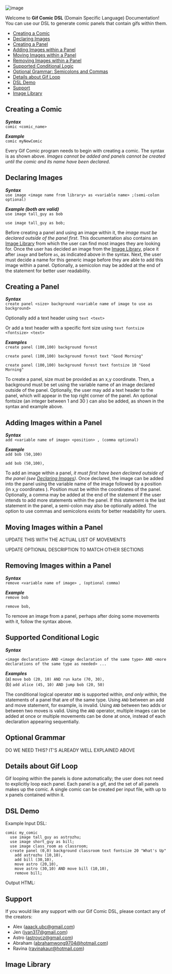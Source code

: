 
![image](https://www.pinclipart.com/picdir/big/40-407293_clipart-royalty-free-library-pop-art-comics-book.png)

Welcome to **Gif Comic DSL** (Domain Specific Language) Documentation! You can use our DSL to generate comic panels that contain gifs within them.

* [Creating a Comic](#creating-a-comic)
* [Declaring Images](#declaring-images)
* [Creating a Panel](#creating-a-panel)
* [Adding Images within a Panel](#adding-images-within-a-panel)
* [Moving Images within a Panel](#moving-images-within-a-panel)
* [Removing Images within a Panel](#removing-images-within-a-panel)
* [Supported Conditional Logic](#supported-conditional-logic)
* [Optional Grammar: Semicolons and Commas](#optional-grammar)
* [Details about Gif Loop](#details-about-gif-loop)
* [DSL Demo](#dsl-demo)
* [Support](#support)
* [Image Library](#image-library)


## Creating a Comic

<!-- is the order here ok: 1. syntax 2. example 3. Explanation
do we want to change the order, maybe put example after explanation
do we want to add any other section within the documentation-->

***Syntax*** <br>
`comic <comic_name>`

***Example***<br>
`comic myNewComic` <!-- do we want to enforce a naming convention here, eg. underscore, camelcase etc. -->

Every Gif Comic program needs to begin with creating a comic. The syntax is as shown above. *Images cannot be added and panels cannot be created until the comic and its name have been declared*.
  

## Declaring Images 

***Syntax***<br>
`use image <image name from library> as <variable name> ;(semi-colon optional)`

***Example (both are valid)***<br>
`use image tall_guy as bob`

`use image tall_guy as bob;`

Before creating a panel and using an image within it, the *image must be declared outside of the panel first*. This documentation also contains an [Image Library](#image-library) from which the user can find most images they are looking for. Once the user has decided an image from the [Image Library](#image-library), place it after `image` and before `as`, as indicated above in the syntax. Next, the user must decide a name for this generic image before they are able to add this image within a panel. Optionally, a semicolon may be added at the end of the statement for better user readability. 


## Creating a Panel

***Syntax***<br>
`create panel <size> background <variable name of image to use as background>`

Optionally add a text header using `text <text>`

Or add a text header with a specific font size using `text fontsize <fontsize> <text>`

***Examples***<br>
`create panel (100,100) background forest`

`create panel (100,100) background forest text "Good Morning"`

`create panel (100,100) background forest text fontsize 10 "Good Morning"`

To create a panel, size must be provided as an x,y coordinate. <!-- we may want to elaborate on the valid values of the x,y coordinates here too --> Then, a background must be set using the variable name of an image declared outside of the panel. Optionally, the user may add a text header to the panel, which will appear in the top right corner of the panel. <!-- where do we want to place the text on the panel, will it interfere with the placement of the images? --> An optional fontsize (an integer between 1 and 30 <!-- do we want to place a limit on fontsize depending on panel size? -->) can also be added, as shown in the syntax and example above.

## Adding Images within a Panel

***Syntax***<br>
`add <variable name of image> <position> , (comma optional)`

***Example***<br>
`add bob (50,100)`

`add bob (50,100),`

To add an image within a panel, *it must first have been declared outside of the panel (see [Declaring Images](#declaring-images))*. Once declared, the image can be added into the panel using the variable name of the image followed by a position (in x,y coordinates <!-- we may want to elaborate on the valid values of the x,y coordinates here too -->). Position must be within the coordinates of the panel. Optionally, a comma may be added at the end of the statement if the user intends to add more statements within the panel. If this statement is the last statement in the panel, a semi-colon may also be optionally added. The option to use commas and semicolons exists for better readability for users.

## Moving Images within a Panel
UPDATE THIS WITH THE ACTUAL LIST OF MOVEMENTS

UPDATE OPTIONAL DESCRIPTION TO MATCH OTHER SECTIONS

<!-- ***Syntax***<br>
(a) `move`: `move <variable name of image> <position> (Optional) (, | ;)` <br>
(b) `run`: `run <variable name of image> <position> (Optional) (, | ;)` <br>
(c) `jump`: `jump <variable name of image> <position> (Optional) (, | ;)` <br>

***Example***<br>
(a) `move`: `move bob (70, 100),` <br>
(b) `run`: `move kate (100, 100),`<br>
(c) `jump`: `move alice (10, 40);`<br>

There are 3 types of movements within a panel: `move`, `run`, and `jump`. `move` mimicks a walking notion and requires the variable name of the image and a position to move/walk it to. `run` mimicks a running notion, so it is faster than move and also requires the variable name of the image, along with a position to run it to. `jump` mimicks a quick jumping notion and, you guessed it, requires the variable name of the image and a position to jump it to. Each movement statement may optionally end with a comma if more statements within the panel succeed it, or end with a semi-colon if it is the last statement within the panel. *Note that an image cannot be move, run, or jump if it is not first declared outside the panel and then added within the panel.*
-->

## Removing Images within a Panel

***Syntax***<br>
`remove <variable name of image> , (optional comma)`

***Example***<br>
`remove bob`

`remove bob,`

To remove an image from a panel, perhaps after doing some movements with it, follow the syntax above. 


## Supported Conditional Logic

***Syntax***<br>
<!-- `<add | type of movement> <variable name of image> <position> (Optional) AND <type of movement> <variable name of image> <position> (Optional) AND ...` -->
`<image declaration> AND <image declaration of the same type> AND <more declarations of the same type as needed> ...`

***Examples***<br>
(a) `move bob (20, 10) AND run kate (70, 30),` <br>
(b) `add alice (45, 10) AND jump bob (20, 50)` <br>

The conditional logical operator `AND` is supported within, *and only within*, the statements of a panel that are of the same type. Using `AND` between an add and move statement, for example, is invalid. Using `AND` between two adds or between two moves is valid. Using the `AND` operator, multiple images can be added at once or multiple movements can be done at once, instead of each declaration appearing sequentially. <!-- is it at once or in very quick succession? -->



## Optional Grammar
DO WE NEED THIS? IT'S ALREADY WELL EXPLAINED ABOVE
<!--
***Syntax***<br>
`,` | `;`

***Examples***<br>
(a) `use image tall_guy as bill;` <br>
(b) `use image tall_guy as bill`<br> 
(c) `add bill,`<br>
(d) `remove bill`<br>
(e) `add kate AND move kate (20, 50);`<br>
(f) `add kate AND move kate (20, 50)`<br>

As mentioned earlier within the Gif Comic DSL documentation, commas and semicolons are optional grammar for ease of user readability. Recommended convention for adding semicolons is as follows:
1. After declaring images outside of a panel<br>
2. After the last line within a panel<br>

Recommended convention for adding commas is after every statement within a panel, provided there are more statements succeeding it. 
-->
## Details about Gif Loop

Gif looping within the panels is done automatically; the user does not need to explicitly loop each panel. Each panel is a gif, and the set of all panels makes up the comic. A single comic can be created per input file, with up to x <!-- max num of panels --> panels contained within it.


## DSL Demo

Example Input DSL: <!-- this example input can be modified as needed -->
```
comic my_comic
  use image tall_guy as astrozhu;
  use image short_guy as bill;
  use image class_room as classroom;
  create panel (0,0) background classroom text fontsize 20 "What's Up"
    add astrozhu (10,10),
    add bill (30,10),
    move astro (20,10),
    move astro (30,10) AND move bill (10,10),
    remove bill;
```

Output HTML: <!-- insert output html here once project is finished -->

## Support

If you would like any support with our Gif Comic DSL, please contact any of the creators: 
* Alex (<aaack.ubc@gmail.com>)
* Jen (<jyan317@gmail.com>)
* Astro (<astroycz@gmail.com>)
* Abraham (<abrahamwong9704@hotmail.com>)
* Ravina (<ravinakaur@hotmail.com>)

## Image Library

<!-- insert image library enum here, mapping the generic term for the image to the actual image itself, is this possible? -->
